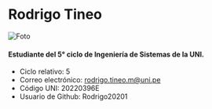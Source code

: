 # Rodrigo Tineo
![Foto](Tineo.jpeg)
#### Estudiante del 5° ciclo de Ingeniería de Sistemas de la UNI.

- Ciclo relativo: 5
- Correo electrónico: rodrigo.tineo.m@uni.pe
- Código UNI: 20220396E
- Usuario de Github: Rodrigo20201